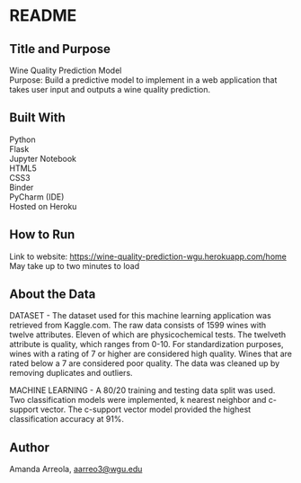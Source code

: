 ﻿# README 

## Title and Purpose
Wine Quality Prediction Model<br>
Purpose: Build a predictive model to implement in a web application that takes user input and outputs a wine quality prediction. 

## Built With
Python <br>
Flask <br>
Jupyter Notebook <br>
HTML5 <br>
CSS3 <br>
Binder <br>
PyCharm (IDE) <br>
Hosted on Heroku

## How to Run
Link to website: https://wine-quality-prediction-wgu.herokuapp.com/home
May take up to two minutes to load

## About the Data
DATASET - The dataset used for this machine learning application was retrieved from Kaggle.com. The raw data consists of 1599 wines with twelve attributes. Eleven of which are physicochemical tests. The twelveth attribute is quality, which ranges from 0-10. For standardization purposes, wines with a rating of 7 or higher are considered high quality. Wines that are rated below a 7 are considered poor quality. The data was cleaned up by removing duplicates and outliers.

MACHINE LEARNING - A 80/20 training and testing data split was used. Two classification models were implemented, k nearest neighbor and c-support vector. The c-support vector model provided the highest classification accuracy at 91%.

## Author
Amanda Arreola, aarreo3@wgu.edu
